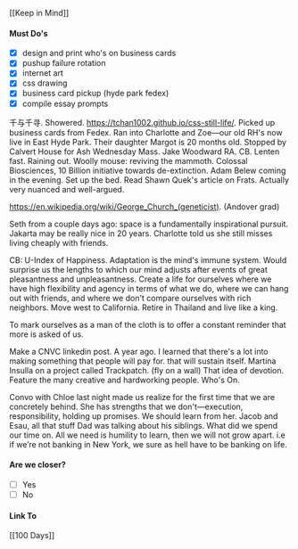 [[Keep in Mind]]
#### Must Do's
- [x] design and print who's on business cards
- [x] pushup failure rotation
- [x] internet art
- [x] css drawing
- [x] business card pickup (hyde park fedex)
- [x] compile essay prompts

千与千寻. Showered. https://tchan1002.github.io/css-still-life/. Picked up business cards from Fedex. Ran into Charlotte and Zoe—our old RH's now live in East Hyde Park. Their daughter Margot is 20 months old. Stopped by Calvert House for Ash Wednesday Mass. Jake Woodward RA. CB. Lenten fast. Raining out. Woolly mouse: reviving the mammoth. Colossal Biosciences, 10 Billion initiative towards de-extinction. Adam Belew coming in the evening. Set up the bed.  Read Shawn Quek's article on Frats. Actually very nuanced and well-argued.

https://en.wikipedia.org/wiki/George_Church_(geneticist). (Andover grad)

Seth from a couple days ago: space is a fundamentally inspirational pursuit.
Jakarta may be really nice in 20 years.
Charlotte told us she still misses living cheaply with friends.

CB: U-Index of Happiness.
Adaptation is the mind's immune system. Would surprise us the lengths to which our mind adjusts after events of great pleasantness and unpleasantness.
Create a life for ourselves where we have high flexibility and agency in terms of what we do, where we can hang out with friends, and where we don't compare ourselves with rich neighbors. Move west to California. Retire in Thailand and live like a king.

To mark ourselves as a man of the cloth is to offer a constant reminder that more is asked of us.

Make a CNVC linkedin post.
A year ago. I learned that there's a lot into making something that people will pay for. that will sustain itself. Martina Insulla on a project called Trackpatch. (fly on a wall) That idea of devotion. Feature the many creative and hardworking people. Who's On.

Convo with Chloe last night made us realize for the first time that we are concretely behind. She has strengths that we don't—execution, responsibility, holding up promises. We should learn from her. Jacob and Esau, all that stuff Dad was talking about his siblings. What did we spend our time on. All we need is humility to learn, then we will not grow apart. i.e if we’re not banking in New York, we sure as hell have to be banking on life. 
#### Are we closer?
- [ ] Yes
- [ ] No
#### Link To
[[100 Days]]